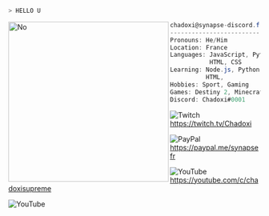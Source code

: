 ```zsh
> HELLO U
```

<img align="left" src="https://cdn.discordapp.com/attachments/681422909050322964/926203140494204928/3svw12.jpg" alt="No" width="320" /> 

```csharp
chadoxi@synapse-discord.fr
-------------------------
Pronouns: He/Him
Location: France
Languages: JavaScript, Python,
           HTML, CSS
Learning: Node.js, Python, Flutter,
          HTML,
Hobbies: Sport, Gaming
Games: Destiny 2, Minecraft, Sea Of Thieves 
Discord: Chadoxi#0001
```

![Twitch](https://img.shields.io/badge/Twitch-9347FF?style=for-the-badge&logo=twitch&logoColor=white) https://twitch.tv/Chadoxi

![PayPal](https://img.shields.io/badge/PayPal-00457C?style=for-the-badge&logo=paypal&logoColor=white) https://paypal.me/synapsefr

![YouTube](https://img.shields.io/badge/Chadoxi-%23FF0000.svg?style=for-the-badge&logo=YouTube&logoColor=white) https://youtube.com/c/chadoxisupreme

![YouTube](https://img.shields.io/badge/Twitch-9347FF?style=for-the-badge&logo=twitch&logoColor=white)
